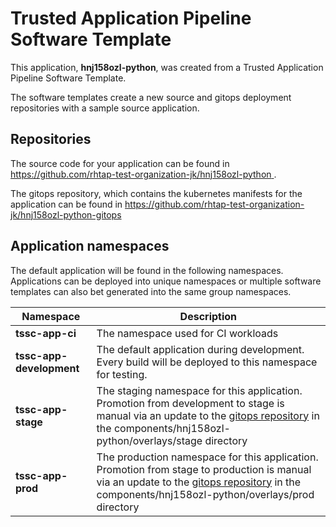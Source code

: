 # Trusted Application Pipeline Software Template

This application, **hnj158ozl-python**, was created from a Trusted Application Pipeline Software Template.

The software templates create a new source and gitops deployment repositories with a sample source application. 

## Repositories

The source code for your application can be found in [https://github.com/rhtap-test-organization-jk/hnj158ozl-python ](https://github.com/rhtap-test-organization-jk/hnj158ozl-python ).
 
The gitops repository, which contains the kubernetes manifests for the application can be found in 
[https://github.com/rhtap-test-organization-jk/hnj158ozl-python-gitops ](https://github.com/rhtap-test-organization-jk/hnj158ozl-python-gitops ) 

## Application namespaces 

The default application will be found in the following namespaces. Applications can be deployed into unique namespaces or multiple software templates can also bet generated into the same group namespaces.  

|  Namespace   |  Description   |  
| -------- | -------- |
| **tssc-app-ci** | The namespace used for CI workloads |
| **tssc-app-development** | The default application during development. Every build will be deployed to this namespace for testing. |
| **tssc-app-stage** | The staging namespace for this application. Promotion from development to stage is manual via an update to the [gitops repository](https://github.com/rhtap-test-organization-jk/hnj158ozl-python-gitops ) in the components/hnj158ozl-python/overlays/stage directory |
| **tssc-app-prod** | The production namespace for this application. Promotion from stage to production is manual via an update to the [gitops repository](https://github.com/rhtap-test-organization-jk/hnj158ozl-python-gitops ) in the components/hnj158ozl-python/overlays/prod directory |